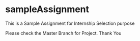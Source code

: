 # sampleAssignment
This is a Sample Assignment for Internship Selection purpose

Please check the Master Branch for Project.
Thank You
